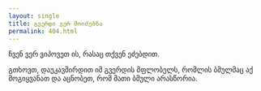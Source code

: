 ```yaml
---
layout: single
title: გვერდი ვერ მოიძებნა
permalink: 404.html
---
```


ჩვენ ვერ ვიპოვეთ ის, რასაც თქვენ ეძებდით.

გთხოვთ, დაუკავშირდით იმ გვერდის მფლობელს, რომლის ბმულმაც აქ მოგიყვანათ და აცნობეთ, რომ მათი ბმული არასწორია.
